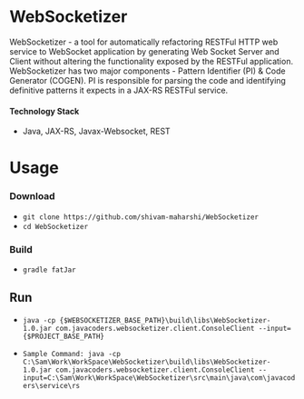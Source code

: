 # WebSocketizer
WebSocketizer - a tool for automatically refactoring RESTFul HTTP web service to WebSocket application by generating Web Socket Server and Client without altering the functionality exposed by the RESTFul application. WebSocketizer has two major components - Pattern Identifier (PI) &amp; Code Generator (COGEN). PI is responsible for parsing the code and identifying definitive patterns it expects in a JAX-RS RESTFul service.

#### Technology Stack
* Java, JAX-RS, Javax-Websocket, REST

# Usage

### Download
* `git clone https://github.com/shivam-maharshi/WebSocketizer`<br>
* `cd WebSocketizer`

### Build
* `gradle fatJar`

## Run

* `java -cp {$WEBSOCKETIZER_BASE_PATH}\build\libs\WebSocketizer-1.0.jar com.javacoders.websocketizer.client.ConsoleClient --input={$PROJECT_BASE_PATH}`

* `Sample Command: java -cp C:\Sam\Work\WorkSpace\WebSocketizer\build\libs\WebSocketizer-1.0.jar com.javacoders.websocketizer.client.ConsoleClient --input=C:\Sam\Work\WorkSpace\WebSocketizer\src\main\java\com\javacoders\service\rs`
